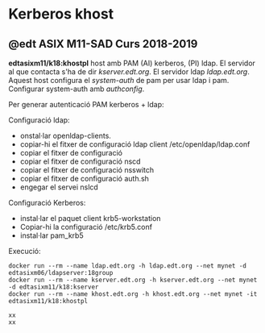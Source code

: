# Kerberos khost
## @edt ASIX M11-SAD Curs 2018-2019

**edtasixm11/k18:khostpl** host amb PAM (AI) kerberos, (PI) ldap. El servidor al que contacta s'ha
  de dir *kserver.edt.org*. El servidor ldap *ldap.edt.org*. Aquest host configura el *system-auth* de pam
  per usar ldap i pam. Configurar system-auth amb *authconfig*.
  
Per generar autenticació PAM kerberos + ldap:

Configuració ldap:
 * onstal·lar openldap-clients.
 * copiar-hi el fitxer de configuració ldap client /etc/openldap/ldap.conf
 * copiar el fitxer de configuració 
 * copiar el fitxer de configuració nscd
 * copiar el fitxer de configuració nsswitch
 * copiar el fitxer de configuració auth.sh
 * engegar el servei nslcd

Configuració Kerberos:
 * instal·lar el paquet client krb5-workstation
 * Copiar-hi la configuració /etc/krb5.conf
 * instal·lar pam_krb5




Execució:
```
docker run --rm --name ldap.edt.org -h ldap.edt.org --net mynet -d edtasixm06/ldapserver:18group
docker run --rm --name kserver.edt.org -h kserver.edt.org --net mynet -d edtasixm11/k18:kserver
docker run --rm --name khost.edt.org -h khost.edt.org --net mynet -it edtasixm11/k18:khostpl
```

```
xx
xx
```
